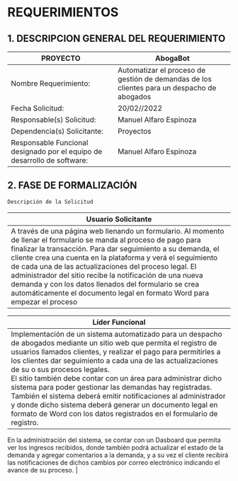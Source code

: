 # REQUERIMIENTOS



## 1. DESCRIPCION GENERAL DEL REQUERIMIENTO

| PROYECTO | AbogaBot |
| -------- | -------- |
| Nombre Requerimiento: | Automatizar el proceso de gestión de demandas de los clientes para un despacho de abogados |
| Fecha Solicitud: | 20/02//2022 |
| Responsable(s) Solicitud: | Manuel Alfaro Espinoza |
| Dependencia(s) Solicitante: | Proyectos |
| Responsable Funcional designado por el equipo de desarrollo de software: | Manuel Alfaro Espinoza |



## 2.	FASE DE FORMALIZACIÓN

```sh
Descripción de la Solicitud
```
| Usuario Solicitante |
| -------------------- |
| A través de una página web llenando un formulario. Al momento de llenar el formulario se manda al proceso de pago para finalizar la transacción. Para dar seguimiento a su demanda, el cliente crea una cuenta en la plataforma y verá el seguimiento de cada una de las actualizaciones del proceso legal. El administrador del sitio recibe la notificación de una nueva demanda y con los datos llenados del formulario se crea automáticamente el documento legal en formato Word para empezar el proceso |

| Líder Funcional |
| --------------- |
| Implementación de un sistema automatizado para un despacho de abogados mediante un sitio web que permita el registro de usuarios llamados clientes, y realizar el pago para permitirles a los clientes dar seguimiento a cada una de las actualizaciones de su o sus procesos legales.<br>El sitio también debe contar con un área para administrar dicho sistema para poder gestionar las demandas hay registradas. También el sistema deberá emitir notificaciones al administrador y donde dicho sistema deberá generar un documento legal en formato de Word con los datos registrados en el formulario de registro.

En la administración del sistema, se contar con un Dasboard que permita ver los ingresos recibidos, donde también podrá actualizar el estado de la demanda y agregar comentarios a la demanda, y a su vez el cliente recibirá las notificaciones de dichos cambios por correo electrónico indicando el avance de su proceso.
 |
